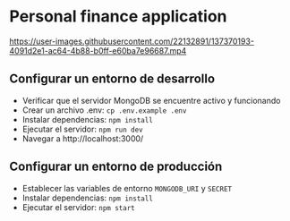 # Personal finance application

https://user-images.githubusercontent.com/22132891/137370193-4091d2e1-ac64-4b88-b0ff-e60ba7e96687.mp4

## Configurar un entorno de desarrollo

* Verificar que el servidor MongoDB se encuentre activo y funcionando
* Crear un archivo .env: `cp .env.example .env`
* Instalar dependencias: `npm install`
* Ejecutar el servidor: `npm run dev`
* Navegar a http://localhost:3000/

## Configurar un entorno de producción

* Establecer las variables de entorno `MONGODB_URI` y `SECRET`
* Instalar dependencias: `npm install`
* Ejecutar el servidor: `npm start`
